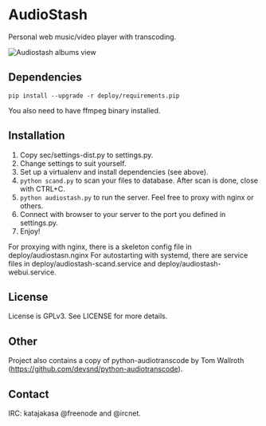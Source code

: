 AudioStash
==========

Personal web music/video player with transcoding.

![Audiostash albums view](https://raw.githubusercontent.com/katajakasa/audiostash/master/doc/albums.jpg "Album view with some testdata")

Dependencies
------------

```pip install --upgrade -r deploy/requirements.pip```

You also need to have ffmpeg binary installed.

Installation
------------

1. Copy sec/settings-dist.py to settings.py.
2. Change settings to suit yourself.
3. Set up a virtualenv and install dependencies (see above).
4. ```python scand.py``` to scan your files to database. After scan is done, close with CTRL+C.
5. ```python audiostash.py``` to run the server. Feel free to proxy with nginx or others.
6. Connect with browser to your server to the port you defined in settings.py.
7. Enjoy!

For proxying with nginx, there is a skeleton config file in 
deploy/audiostasn.nginx
For autostarting with systemd, there are service files in deploy/audiostash-scand.service and deploy/audiostash-webui.service.

License
-------
License is GPLv3. See LICENSE for more details.

Other
-----

Project also contains a copy of python-audiotranscode by Tom Wallroth (https://github.com/devsnd/python-audiotranscode).

Contact
-------
IRC: katajakasa @freenode and @ircnet.

